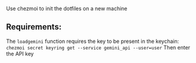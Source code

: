 Use chezmoi to init the dotfiles on a new machine

## Requirements:
The `loadgemini` function requires the key to be present in the keychain:
`chezmoi secret keyring get --service gemini_api --user=user`
Then enter the API key
